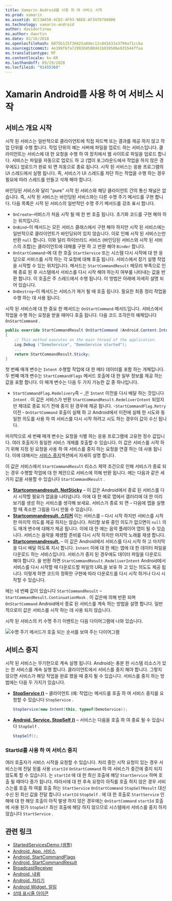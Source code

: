 ```yaml
---
title: Xamarin Android를 사용 하 여 서비스 시작
ms.prod: xamarin
ms.assetid: 8CC3A850-4CD2-4F93-98EE-AF3470794000
ms.technology: xamarin-android
author: davidortinau
ms.author: daortin
ms.date: 02/16/2018
ms.openlocfilehash: 6075b125f36625a8dec12c041631e3794a71cc6a
ms.sourcegitcommit: 4e399f6fa72993b9580d41b93050be935544ffaa
ms.translationtype: MT
ms.contentlocale: ko-KR
ms.lasthandoff: 09/29/2020
ms.locfileid: "91455368"
---
```

# <a name="started-services-with-xamarinandroid"></a>Xamarin Android를 사용 하 여 서비스 시작

## <a name="started-services-overview"></a>서비스 개요 시작

시작 된 서비스는 일반적으로 클라이언트에 직접 피드백 또는 결과를 제공 하지 않고 작업 단위를 수행 합니다. 작업 단위의 예는 서버에 파일을 업로드 하는 서비스입니다. 클라이언트는 서비스에 대 한 요청을 수행 하 여 장치에서 웹 사이트로 파일을 업로드 합니다. 서비스는 파일을 자동으로 업로드 하 고 (앱이 포그라운드에서 작업을 하지 않은 경우에도) 업로드가 완료 되 면 자동으로 종료 됩니다. 시작 된 서비스는 응용 프로그램의 UI 스레드에서 실행 됩니다. 즉, 서비스가 UI 스레드를 차단 하는 작업을 수행 하는 경우 필요에 따라 스레드를 만들고 삭제 해야 합니다.

바인딩된 서비스와 달리 "pure" 시작 된 서비스와 해당 클라이언트 간의 통신 채널은 없습니다. 즉, 시작 된 서비스는 바인딩된 서비스와는 다른 수명 주기 메서드를 구현 합니다. 다음 목록은 시작 된 서비스의 일반적인 수명 주기 메서드를 강조 표시 합니다.

- `OnCreate`&ndash;서비스가 처음 시작 될 때 한 번 호출 됩니다. 초기화 코드를 구현 해야 하는 위치입니다.
- `OnBind`&ndash;이 메서드는 모든 서비스 클래스에서 구현 해야 하지만 시작 된 서비스에는 일반적으로 클라이언트가 바인딩되어 있지 않습니다. 이로 인해 시작 된 서비스는만 반환 `null` 합니다. 이와 달리 하이브리드 서비스 (바인딩된 서비스와 시작 된 서비스의 조합)는 클라이언트에 대해를 구현 하 고 반환 해야 `Binder` 합니다.
- `OnStartCommand`&ndash;에 대 한 호출 `StartService` 또는 시스템 다시 시작에 대 한 응답으로 서비스를 시작 하는 각 요청에 대해 호출 됩니다. 서비스에서 장기 실행 작업을 시작할 수 있는 위치입니다. 메서드는  `StartCommandResult` 메모리 부족으로 인해 종료 된 후 시스템에서 서비스를 다시 시작 해야 하는지 여부를 나타내는 값을 반환 합니다. 이 호출은 주 스레드에서 수행 됩니다. 이 방법은 아래에 자세히 설명 되어 있습니다.
- `OnDestroy`&ndash;이 메서드는 서비스가 제거 될 때 호출 됩니다. 필요한 최종 정리 작업을 수행 하는 데 사용 됩니다.

시작 된 서비스에 대 한 중요 한 메서드는 `OnStartCommand` 메서드입니다. 서비스에서 작업을 수행 하는 요청을 받을 때마다 호출 됩니다. 다음 코드 조각은의 예제입니다 `OnStartCommand` . 

```csharp
public override StartCommandResult OnStartCommand (Android.Content.Intent intent, StartCommandFlags flags, int startId)
{
    // This method executes on the main thread of the application.
    Log.Debug ("DemoService", "DemoService started");
    ...
    return StartCommandResult.Sticky;
}
```

첫 번째 매개 변수는 `Intent` 수행할 작업에 대 한 메타 데이터를 포함 하는 개체입니다. 두 번째 매개 변수는 `StartCommandFlags` 메서드 호출에 대 한 일부 정보를 제공 하는 값을 포함 합니다. 이 매개 변수는 다음 두 가지 가능한 값 중 하나입니다.

- `StartCommandFlag.Redelivery`즉 &ndash; ,은 `Intent` 이전을 다시 배달 하는 것입니다 `Intent` . 이 값은 서비스가 반환 `StartCommandResult.RedeliverIntent` 되었지만 제대로 종료 되기 전에 중지 된 경우에 제공 됩니다.
-`StartCommandFlag.Retry`이전 &dash; `OnStartCommand` 호출이 실패 하 고 Android에서 이전에 실패 한 시도와 동일한 의도를 사용 하 여 서비스를 다시 시작 하려고 시도 하는 경우이 값이 수신 됩니다.

마지막으로 세 번째 매개 변수는 요청을 식별 하는 응용 프로그램에 고유한 정수 값입니다. 여러 호출자가 동일한 서비스 개체를 호출할 수 있습니다. 이 값은 서비스를 시작 하기 위해 지정 된 요청을 사용 하 여 서비스를 중지 하는 요청을 연결 하는 데 사용 됩니다. 이에 대해서는 [서비스 중지](#Stopping_the_Service)섹션에서 자세히 설명 합니다. 

이 값은 서비스에서 `StartCommandResult` 리소스 제약 조건으로 인해 서비스가 종료 되는 경우 수행할 작업에 대 한 제안으로 서비스에 의해 반환 됩니다. 에는 다음과 같은 세 가지 값을 사용할 수 있습니다 `StartCommandResult` .

- **[Startcommandresult. NotSticky](xref:Android.App.StartCommandResult.NotSticky)** &ndash; 이 값은 Android에서 종료 된 서비스를 다시 시작할 필요가 없음을 나타냅니다. 이에 대 한 예로 앱에서 갤러리에 대 한 미리 보기를 생성 하는 서비스를 생각해 보세요. 서비스가 종료 되 면 &ndash; 다음에 앱을 실행할 때 축소판 그림을 다시 만들 수 있습니다.
- **[Startcommandresult. 스티커](xref:Android.App.StartCommandResult.Sticky)** 이는 서비스를 &ndash; 다시 시작 하지만 서비스를 시작한 마지막 의도를 제공 하지는 않습니다. 처리할 보류 중인 의도가 없으면이 `null` 의도 매개 변수에 대해가 제공 됩니다. 이에 대 한 예는 음악 플레이어 앱이 될 수 있습니다. 서비스는 음악을 재생할 준비를 다시 시작 하지만 마지막 노래를 재생 합니다.
- **[Startcommandresult.](xref:Android.App.StartCommandResult.RedeliverIntent)** &ndash; 이 값은 Android에서 서비스를 다시 시작 하 고 마지막을 다시 배달 하도록 지시 합니다. `Intent` 이에 대 한 예는 앱에 대 한 데이터 파일을 다운로드 하는 서비스입니다. 서비스가 중지 된 경우에도 데이터 파일을 다운로드 해야 합니다. 을 반환 하면 `StartCommandResult.RedeliverIntent` Android에서 서비스를 다시 시작할 때 다운로드할 파일의 URL을 보유 하 고 있는 의도도 제공 됩니다. 이렇게 하면 코드의 정확한 구현에 따라 다운로드를 다시 시작 하거나 다시 시작할 수 있습니다.

에는 네 번째 값이 있습니다 `StartCommandResult` &ndash; `StartCommandResult.ContinuationMask` . 이 값은에 의해 반환 되며 `OnStartCommand` Android에서 종료 된 서비스를 계속 하는 방법을 설명 합니다. 일반적으로이 값은 서비스를 시작 하는 데 사용 되지 않습니다.

시작 된 서비스의 키 수명 주기 이벤트는 다음 다이어그램에 나와 있습니다. 

![수명 주기 메서드가 호출 되는 순서를 보여 주는 다이어그램](started-services-images/started-service-01.png "수명 주기 메서드가 호출 되는 순서를 보여 주는 다이어그램")

<a name="Stopping_the_Service"></a>

## <a name="stopping-the-service"></a>서비스 중지

시작 된 서비스는 무기한으로 계속 실행 됩니다. Android는 충분 한 시스템 리소스가 있는 한 서비스를 계속 실행 합니다. 클라이언트에서 서비스를 중지 해야 합니다. 그렇지 않으면 서비스가 해당 작업을 완료 했을 때 중지 될 수 있습니다. 서비스를 중지 하는 방법에는 다음 두 가지가 있습니다. 

- **[StopService ()](xref:Android.Content.Context.StopService*)** &ndash; 클라이언트 (예: 작업)는 메서드를 호출 하 여 서비스 중지를 요청할 수 있습니다 `StopService` .

    ```csharp
    StopService(new Intent(this, typeof(DemoService));
    ```

- **[Android. Service. StopSelf ()](xref:Android.App.Service.StopSelf*)** &ndash; 서비스는 다음을 호출 하 여 종료 될 수 있습니다 `StopSelf` .

    ```csharp
    StopSelf();
    ```

### <a name="using-startid-to-stop-a-service"></a>StartId를 사용 하 여 서비스 중지

여러 호출자가 서비스 시작을 요청할 수 있습니다. 처리 중인 시작 요청이 있는 경우 서비스는에 전달 된를 사용 `startId` `OnStartCommand` 하 여 서비스가 중간에 중지 되지 않도록 할 수 있습니다. 는 `startId` 에 대 한 최신 호출에 해당 `StartService` 하며 호출 될 때마다 증가 됩니다. 따라서에 대 한 후속 요청이 아직를 호출 하지 않은 경우 서비스는를 호출 하 여를 호출 하는 `StartService` `OnStartCommand` `StopSelfResult` 대신 수신 된 최신 값을 전달 합니다 `startId` `StopSelf` . 에 대 한 호출로 `StartService` 인해에 대 한 해당 호출이 아직 발생 하지 않은 경우에는 `OnStartCommand` `startId` 호출에 사용 된가 `StopSelf` 최신 호출에 해당 하지 않으므로 시스템에서 서비스를 중지 하지 않습니다 `StartService` .

## <a name="related-links"></a>관련 링크

- [StartedServicesDemo (샘플)](/samples/xamarin/monodroid-samples/applicationfundamentals-servicesamples-startedservicesdemo)
- [Android. App. 서비스](xref:Android.App.Service)
- [Android. StartCommandFlags](xref:Android.App.StartCommandFlags)
- [Android. StartCommandResult](xref:Android.App.StartCommandResult)
- [BroadcastReceiver](xref:Android.Content.BroadcastReceiver)
- [Android. 내용](xref:Android.Content.Intent)
- [Android. 처리기](xref:Android.OS.Handler)
- [Android Widget. 알림](xref:Android.Widget.Toast)
- [상태 표시줄 아이콘](https://developer.android.com/guide/practices/ui_guidelines/icon_design_status_bar.html)